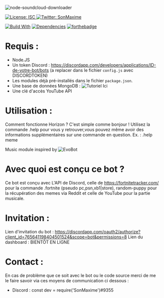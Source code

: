 ![node-soundcloud-downloader](https://socialify.git.ci/SonMaxime/Nobara.JS/image?description=1&font=Raleway&forks=1&issues=1&language=1&owner=1&pattern=Charlie%20Brown&pulls=1&stargazers=1&theme=Dark)

<p>
  <a href="https://github.com/SonMaxime/Nobara.JS/master/LICENSE" target="_blank">
    <img alt="License: ISC" src="https://img.shields.io/badge/License-ISC-yellow.svg" />
  </a>
  <a href="https://twitter.com/SonMaxime_" target="_blank">
    <img alt="Twitter: SonMaxime" src="https://img.shields.io/twitter/follow/sonmaxime_.svg?style=social" />
  </a>
</p>

[![Build With](https://img.shields.io/npm/v/discord.js.svg?maxAge=3600)](https://www.npmjs.com/package/discord.js)
[![Dependencies](https://img.shields.io/david/expressjs/express.svg)](https://github.com/SonMaxime/HorizonBot/blob/v1.x/package.json)
[![forthebadge](https://forthebadge.com/images/badges/made-with-javascript.svg)](https://forthebadge.com)

# Requis : 
- Node.JS
- Un token Discord : https://discordapp.com/developers/applications/ID-de-votre-bot/bots (a replacer dans le fichier `config.js` avec DISCORDTOKEN)
- Les modules déjà pré-installés dans le fichier `package.json`.
- Une base de données MongoDB : ![Tutoriel Ici](https://github.com/SonMaxime/HorizonBot/wiki/Base-de-donn%C3%A9es-Mongo.)
- Une clé d'accès YouTube API

# Utilisation :
Comment fonctionne Horizon ? C'est simple comme bonjour ! 
Utilisez la commande .help pour vous y retrouver,vous pouvez même avoir des informations supplémentaires sur une commande en question. Ex. : .help meme 

Music module inspired by ![EvoBot](https://github.com/eritislami)

# Avec quoi est conçu ce bot ? 
Ce bot est conçu avec L'API de Discord, celle de https://fortnitetracker.com/ pour la commande .fortnite (pseudo pc,psn,xb1|store), random-puppy pour la récupération des memes via Reddit et celle de YouTube pour la partie musicale.

# Invitation :

Lien d'invitation du bot : https://discordapp.com/oauth2/authorize?client_id=765641198404501524&scope=bot&permissions=8
Lien du dashboard : BIENTÔT EN LIGNE

# Contact :
En cas de problème que ce soit avec le bot ou le code source merci de me le faire savoir via ces moyens de communication ci dessous :

- Discord : const dev = require('SonMaxime')#9355
